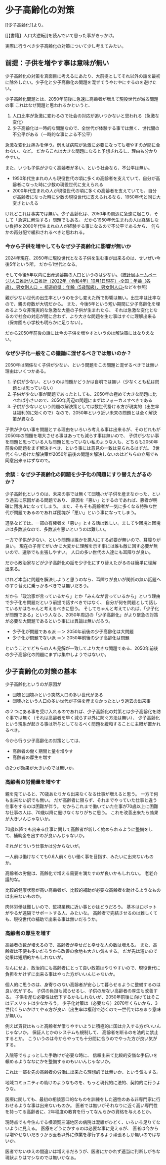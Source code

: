 # 少子高齢化の対策

[[少子高齢化]]より。

[[【書籍】人口大逆転]]を読んでいて思った事がきっかけ。

実際に行うべき少子高齢化の対策について少し考えてみたい。

## 前提：子供を増やす事は意味が無い

少子高齢化の対策を真面目に考えるにあたり、大前提としてそれ以外の話を最初に除外したい。少子化と少子高齢化の問題を混ぜてうやむやにするのを避けたい。

少子高齢化問題とは、2050年前後に急速に高齢者が増えて現役世代が減る問題の事
これはなぜ問題と思われるかというと、

1. 人口比率が急激に変わるので社会の対応が追いつかないと思われる（急激な変化）
2. 少子高齢化は一時的な問題なので、全世代が体験する事では無く、世代間の不公平がある（一時的な事による不公平）

急激な変化は痛みを伴う。例えば病院が急激に必要になっても増やすのが間に合わない、など。
だからこれは大きな問題になると予想されるし、理由も分かりやすい。

また、いつも子供が少なく高齢者が多い、という社会なら、不公平は無い。

- 1950年代生まれの人も現役世代の頃に多くの高齢者を支えていて、自分が高齢者になった時に少数の現役世代に支えられる
- 2000年代生まれの人が現役世代の頃に多くの高齢者を支えていても、自分が高齢者になった時に少数の現役世代に支えられるなら、1950年代と同じ大変さといえる

けれどこれは事実では無い。少子高齢化は、2050年の周辺に急速に起こり、そして「急速に解決する」問題でもある。
だから1950年代生まれの人は経験しない負担を2000年代生まれの人が経験する事になるので不公平であるから、
何らかの再分配で緩和されるべきと思われる。

### 今から子供を増やしてもなぜ少子高齢化に影響が無いか

2024年現在、2050年に現役世代となる子供を生む事が出来るのは、せいぜい今後5年という所。
だから1世代となる。

そして今後5年以内に出産適齢期の人口というのは少ない。（[統計局ホームページ/人口推計/人口推計（2022年（令和4年）10月1日現在）‐全国：年齢（各歳）、男女別人口 ・ 都道府県：年齢（5歳階級）、男女別人口‐](https://www.stat.go.jp/data/jinsui/2022np/index.html)などを参照）

親が少ない世代の出生率というのを少し変えた所で影響は無い。出生率は比率なので、親の母数が大切だから。
また、今後5年という短い期間に少子高齢化を埋めるような非現実的な急激な大量の子供が生まれたら、
それは急激な変化となるので社会の対応が間に合わず、より大きな問題を生む事はすぐに理解出来る（保育園も小学校も明らかに足りない）。

だから2050年前後の話には今の子供を増やすというのは解決策にはなりえない。

### なぜ少子化一般をこの議論に混ぜるべきでは無いのか？

2050年は関係なく子供が少ない、という問題をこの問題と混ぜるべきでは無い理由はいくつかある。

1. 子供が少ない、というのは問題かどうかは自明では無い（少なくとも私は問題とは思っていない）
2. 子供が少ない事が問題であったとしても、2050年の極めて大きな問題に比べれば小さいので、2050年周辺の問題にまずはフォーカスすべきである
3. 子供が少ないという問題の解決策としては数世代掛ける方が現実的（出生率は福利的に効くので）なので、2050年という近い未来の問題とは全く解決策が異なる

子供が少ない事を問題とする理由をいろいろ考える事は出来るが、そのどれもが2050年の問題を増大させる事はあっても減らす事は無いので、
子供が少ない事を問題と思っている人も問題と思っていない私のような人も、どちらも2050年前後の問題をまず解決すべき、という事には意見の一致は見られるはずだ。
3世代くらい掛けた解決策が2050年前後の問題を解決しないのはどちらの立場でも同意出来るはずなので。

### 余談：なぜ少子高齢化の問題を少子化の問題にすり替えたがるのか？

少子高齢化というのは、未来の事では無くて団塊Jrが子供を産まなかった、という過去に原因がある問題であり、
原因を「悪い」とするのであれば、悪者が明確に団塊Jrになってしまう。
また、そもそも高齢者が一気に多くなる特殊な世代が問題であるのであれば団塊が「悪い」という事になってしまう。

選挙などでは、一部の有権者を「悪い」とする話は難しい。ましてや団塊と団塊Jrは多数派なので、多数派を悪いというのは難しい。

一方で子供が少ない、という問題は誰かを悪人にする必要が無いので、耳障りが良い。
現在の子育てがいかに大変かに理解を示す事には誰も敵に回す必要が無いので、選挙でも主張しやすい。
人口の多い世代の人達にも耳障りが良い。

だから政治家などが少子高齢化の話を少子化にすり替えたがるのは簡単に理解出来る。

けれど本当に問題を解決しようと思うのなら、耳障りが良いが関係の無い話題へのすり替えに乗っかるべきでは無いだろう。

だから「政治家が言っているから」とか「みんなが言っているから」という理由で少子化を問題だという前提で話すべきではなく、
自分が何を問題として話しているかはちゃんと考えるべきに思う。
そしてちゃんと考えていれば、「少子化が問題である」という人なら、2050年周辺の「少子高齢化」がより緊急の対策が必要な大問題であるという事には異論は無いだろう。

- 少子化が問題である派 ＝＞ 2050年前後の少子高齢化は大問題
- 少子化が問題でない派 ＝＞ 2050年前後の少子高齢化は問題

ということでどちらの人も見解が一致してより大きな問題である、2050年前後の少子高齢化の問題にまずは集中しようではないか。

## 少子高齢化の対策の基本

少子高齢化というのが原因が

- 団塊と団塊Jrという突然人口の多い世代がある
- 団塊Jrという人口の多い世代が子供を産まなかったという過去の出来事

の２つにある事を受け入れるのであれば、少子高齢化の対策とは少子高齢化を防ぐ事では無く（それは高齢者を早く減らす以外に防ぐ方法は無い）、
少子高齢化という現象が起きる事は所与としてなるべく問題を緩和することに主眼が置かれるべき。

今から行う少子高齢化の対策としては、

- 高齢者の働く期間と量を増やす
- 高齢者の厚生を増す

の2つが効果が大きいのでは無いか。

### 高齢者の労働量を増やす

親を見ていると、70歳あたりから出来なくなる仕事が増えると思う。
一方で何も出来ない訳でも無い。
だが高齢者に限らず、それまでやっていた仕事と違う仕事をするのは困難が伴う。
だからこれまで働いていた仕事が70歳以上に困難な仕事の人は、70歳以降に働けなくなりがちに思う。
これを改善出来たら効果が大きいんじゃないか。

70歳以降でも出来る仕事に関して高齢者が新しく始められるように整備をして、補助金を出すのが良いんじゃないか。

それがどういう仕事かは分からないが。

一人前は働けなくても0.6人前くらい働く事を目指す、みたいに出来ないものか。

高齢者の労働は、高齢化で増える需要を満たすのが良いかもしれない。
老老介護的な。

比較的健康状態が高い高齢者が、比較的補助が必要な高齢者を助けるようなものは出来ないものか。

肉体労働は難しいので、監視業務に近い事とかはどうだろう。
基本はロボットがやるが遠隔でサポートする人、みたいな。
高齢者で完結させるのは難しくても、現役世代の補助で出来る事は無いだろうか。

### 高齢者の厚生を増す

高齢者の数が増えるので、高齢者が幸せだと幸せな人の数は増える。
また、高齢者は不便も多いだろうから改善の余地も大きい気もする。
だが先は短いので効果は短期的かもしれないが。

なんにせよ、政治的にも高齢者にとって良い政策はやりやすいので、現役世代に負担をかけずに出来る事はやった方がいいんじゃないか。

個人的に思うのは、身寄りのない高齢者が安心して暮らせるように整備するのは良い気がする。
子供の負担も減らせるし、子供の居ない高齢者の厚生も改善する。
子供を産む必要性は低下するかもしれないが、2050年前後に向けてはそこはデメリットは少なかろう。
少子化対策は（必要なら）2070年くらいから、3世代くらいかけてやる方が良い（出生率は複利で効くので一世代ではあまり意味が無い）。

例えば賃貸はもっと高齢者が借りやすいように積極的に国は介入する方がいいんじゃないか。
保証人とかのシステムも規制して、
高齢者を断るのを法的に禁止するとか。
こういうのは今からやっても十分間に合うのでやった方が良い気がする。

入院等でちょっとした手助けが必要な時に、
信頼出来て比較的安価な手伝いを頼めるようななにかを整備するのもいいんじゃないか。

これは一部を先の高齢者の労働に出来たら理想的では無いか、という気もする。

地域コミュニティの助けのようなものを、もっと現代的に法的、契約的に行うような。

医療に関しても、最初の相談窓口的なものを訓練をした適性のある非専門家に行わせるような事は出来ないものか。
医者では無いがそれなりに近く高い専門性を持ってる高齢者に、2年程度の教育を行ってなんらかの資格を与えるとか。

現時点でも今住んでる横須賀三浦地区の病院は混雑がひどく、いろいろ足りてないように見える。
医療をどうにかするのは必要な事に見えるが、
医者は今からは増やせないだろうから医者以外に作業を移行するよう頑張るしか無いのではないか。

医者でないゆえの間違いは増えるだろうが、医者にかかれず適当に判断しがちな現状よりはマシなのでは無いかなぁ。

